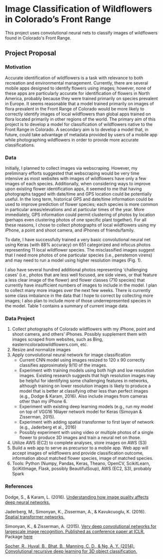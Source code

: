 # Image Classification of Wildflowers in Colorado’s Front Range

This project uses convolutional neural nets to classify images of wildflowers found in Colorado's Front Range.

## Project Proposal
### Motivation

Accurate identification of wildflowers is a task with relevance to both recreation and environmental management. Currently, there are several mobile apps designed to identify flowers using images; however, none of these apps are particularly accurate for identification of flowers in North America, probably because they were trained primarily on species prevalent in Europe. It seems reasonable that a model trained primarily on images of flora prevalent in the Front Range of Colorado would be more likely to correctly identify images of local wildflowers than global apps trained on flora located primarily in other regions of the world. The primary aim of this project is to develop a model for classification of wildflowers native to the Front Range in Colorado. A secondary aim is to develop a model that, in future, could take advantage of metadata provided by users of a mobile app while photographing wildflowers in order to provide more accurate classifications.

### Data

Initially, I planned to collect images via webscraping. However, my preliminary efforts suggested that webscraping would be very time intensive as most websites with images of wildflowers have only a few images of each species. Additionally, when considering ways to improve upon existing flower identification apps, it seemed to me that having photographs tagged with date/time and GPS location could be potentially useful. In the long term, historical GPS and date/time information could be used to improve prediction of flower species; each species is more common in particular areas/elevations and at particular times of the year. More immediately, GPS information could permit clustering of photos by location (perhaps even clustering photos of one specific plant together). For all these reasons, I chose to collect photographs of local wildflowers using my iPhone, a point and shoot camera, and iPhones of friends/family.

To date, I have successfully trained a very basic convolutional neural net using Keras (with 88% accuracy) on 651 categorized and in­focus photos representing 11 local wildflower species. The misclassified images suggest that I need more photos of one particular species (i.e., penstemon virens) and may need to run a model using higher resolution images (Fig. 1).

I also have several hundred additional photos representing ‘challenging cases’ (i.e., photos that are less well focused, are side views, or that feature a less clear image of the flower) and flower classes (7­10 species) that currently have insufficient numbers of images to include in the model. I plan to collect many more images over the next few weeks. There is currently some class imbalance in the data that I hope to correct by collecting more images; I also plan to include more of those underrepresented species in the model. Table 1 contains a summary of current image data.

[](https://cloud.githubusercontent.com/assets/17363251/26746371/55be1a22-47ac-11e7-97c7-4fb6e1cebfa2.png)

[](https://cloud.githubusercontent.com/assets/17363251/26746372/55c2b064-47ac-11e7-8585-e48d41d8e018.png)

### Data Project

1. Collect photographs of Colorado wildflowers with my iPhone, point and shoot camera, and others’ iPhones. Possibly supplement them with images scraped from websites, such as Bing, easterncoloradowildflowers.com, etc.
2. Resize and normalize images
3. Apply convolutional neural network for image classification
    * Current CNN model using images resized to 120 x 90 correctly classifies approximately 9/10 of the images.
    * Experiment with training models using both high and low resolution images. Existing research suggests that high resolution images may be helpful for identifying some challenging features in networks, although training on lower resolution images is likely to produce a model that is better at classifying other less­ than ­perfect images (e.g., Dodge & Karam, 2016). Also include images from cameras other than my iPhone 6.
    * Experiment with existing deep learning models (e.g., run my model on top of VGG16 16­layer network model for Keras (Simoyan & Zisserman, 2015).
    * Experiment with adding spatial transformer to first layer of network (e.g., Jaderberg et al., 2016)
    * Possibly experiment with using video or multiple photos of a single flower to produce 3D images and train a neural net on those.
4. Utilize AWS (EC2) to complete analyses, store images on AWS (S3)
5. Build a web app to serve as precursor to a mobile app. Web app will accept images of wildflowers and provide classification outcome, information about matched flower species, image of matched species.
6. Tools: Python (Numpy, Pandas, Keras, Theano, OpenCV, Scikit­Learn, SciKit­Image, Flask, possibly BeautifulSoup), AWS (EC2, S3), probably Spark

### References

Dodge, S., & Karam, L. (2016). [Understanding how image quality affects deep neural networks.](https://arxiv.org/pdf/1604.04004.pdf)

Jaderberg, M., Simonyan, K., Zisserman, A., & Kavukcuoglu, K. (2016). [Spatial transformer networks.](https://arxiv.org/pdf/1506.02025.pdf)

Simonyan, K., & Zisserman, A. (2015). [Very deep convolutional networks for large­scale image recognition. Published as conference paper at ICLR.](https://arxiv.org/pdf/1409.1556.pdf)
Package [here](https://gist.github.com/baraldilorenzo/07d7802847aaad0a35d3)

[Socher, R., Huval, B., Bhat, B., Manning, C. D., & Ng, A. Y. (2014). Convolutional­ recursive deep learning for 3D object classification.](http://bit.ly/2rQHJHV)

